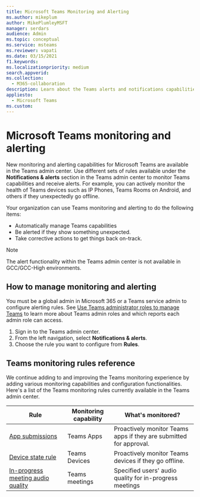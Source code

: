 ```yaml
---
title: Microsoft Teams Monitoring and Alerting 
ms.author: mikeplum
author: MikePlumleyMSFT
manager: serdars
audience: Admin
ms.topic: conceptual
ms.service: msteams
ms.reviewer: vapati
ms.date: 03/15/2021
f1.keywords:
ms.localizationpriority: medium
search.appverid:
ms.collection: 
  - M365-collaboration
description: Learn about the Teams alerts and notifications capabilities available in the Microsoft Teams admin center.
appliesto: 
  - Microsoft Teams
ms.custom: 
---
```


# Microsoft Teams monitoring and alerting

New monitoring and alerting capabilities for Microsoft Teams are available in the Teams admin center. Use different sets of rules available under the **Notifications & alerts** section in the Teams admin center to monitor Teams capabilities and receive alerts. For example, you can actively monitor the health of Teams devices such as IP Phones, Teams Rooms on Android, and others if they unexpectedly go offline.  

Your organization can use Teams monitoring and alerting to do the following items:

- Automatically manage Teams capabilities
- Be alerted if they show something unexpected.
- Take corrective actions to get things back on-track.

> [!NOTE]
> The alert functionality within the Teams admin center is not available in GCC/GCC-High environments.

## How to manage monitoring and alerting

 You must be a global admin in Microsoft 365 or a Teams service admin to configure alerting rules. See [Use Teams administrator roles to manage Teams](../using-admin-roles.md) to learn more about Teams admin roles and which reports each admin role can access.

1. Sign in to the Teams admin center.
2. From the left navigation, select **Notifications & alerts**.
3. Choose the rule you want to configure from **Rules**.

## Teams monitoring rules reference

We continue adding to and improving the Teams monitoring experience by adding various monitoring capabilities and configuration functionalities. Here's a list of the Teams monitoring rules currently available in the Teams admin center.


|Rule  |Monitoring capability|What's monitored? |
|---------|---------|---------|
|[App submissions](../submit-approve-custom-apps.md) |Teams Apps | Proactively monitor Teams apps if they are submitted for approval.|
|[Device state rule](device-health-status.md)  |Teams Devices | Proactively monitor Teams devices if they go offline.|
|[In-progress meeting audio quality](alerts-in-progress-meeting-audio.md)|Teams meetings|Specified users' audio quality for in-progress meetings|
